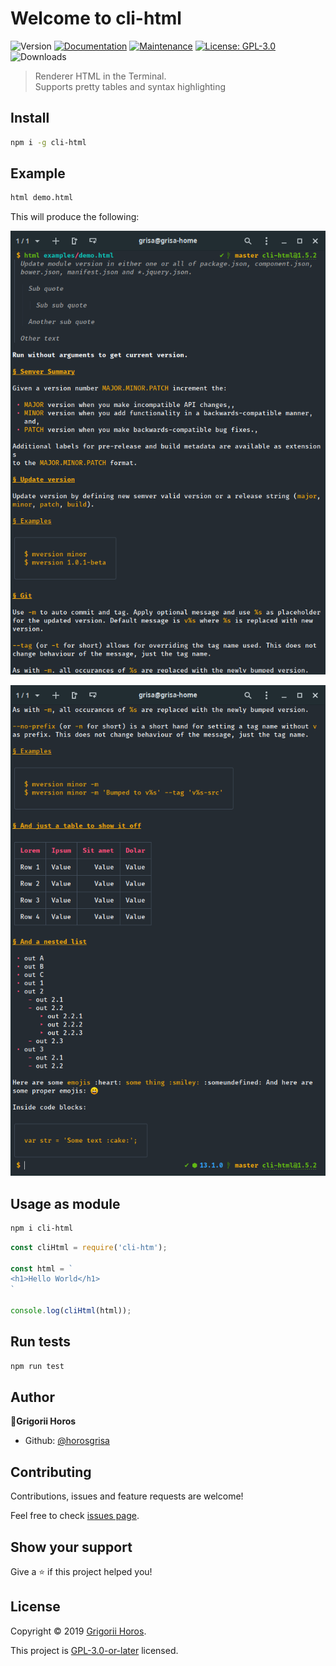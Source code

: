 Welcome to cli-html
===

![Version](https://img.shields.io/github/package-json/v/horosgrisa/cli-html.svg)
[![Documentation](https://img.shields.io/badge/documentation-yes-brightgreen.svg)](https://github.com/horosgrisa/cli-html#readme)
[![Maintenance](https://img.shields.io/maintenance/yes/2019.svg)](https://github.com/horosgrisa/cli-html/graphs/commit-activity)
[![License: GPL-3.0](https://img.shields.io/github/license/horosgrisa/cli-html.svg)](https://github.com/horosgrisa/cli-html/blob/master/LICENSE)
![Downloads](https://img.shields.io/npm/dw/cli-html.svg)


> Renderer HTML in the Terminal.  
> Supports pretty tables and syntax highlighting



## Install

```sh
npm i -g cli-html
```

## Example

```sh
html demo.html
```

This will produce the following:

![Screenshot of cli-html](./images/1.png)

![Screenshot of cli-html](./images/2.png)


## Usage as module

```sh
npm i cli-html
```

```js
const cliHtml = require('cli-htm');

const html = `
<h1>Hello World</h1>
`

console.log(cliHtml(html));
```

## Run tests

```sh
npm run test
```

## Author

👤**Grigorii Horos**

* Github: [@horosgrisa](https://github.com/horosgrisa)

## Contributing

Contributions, issues and feature requests are welcome!

Feel free to check [issues page](https://github.com/horosgrisa/cli-html/issues).

## Show your support

Give a ⭐️ if this project helped you!


## License

Copyright © 2019 [Grigorii Horos](https://github.com/horosgrisa).

This project is [GPL-3.0-or-later](https://github.com/horosgrisa/cli-html/blob/master/LICENSE) licensed.

